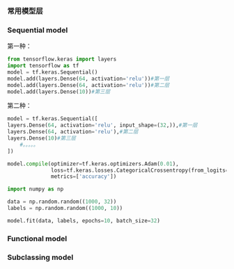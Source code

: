 ### 常用模型层



### Sequential model

第一种：

```python
from tensorflow.keras import layers
import tensorflow as tf
model = tf.keras.Sequential()
model.add(layers.Dense(64, activation='relu'))#第一层
model.add(layers.Dense(64, activation='relu'))#第二层
model.add(layers.Dense(10))#第三层
```

第二种：

```python
model = tf.keras.Sequential([
layers.Dense(64, activation='relu', input_shape=(32,)),#第一层
layers.Dense(64, activation='relu'),#第二层
layers.Dense(10)#第三层
    #。。。。。
])
```



```python
model.compile(optimizer=tf.keras.optimizers.Adam(0.01),
              loss=tf.keras.losses.CategoricalCrossentropy(from_logits=True),
              metrics=['accuracy'])
```

```python
import numpy as np

data = np.random.random((1000, 32))
labels = np.random.random((1000, 10))

model.fit(data, labels, epochs=10, batch_size=32)
```

### Functional model





### Subclassing model

